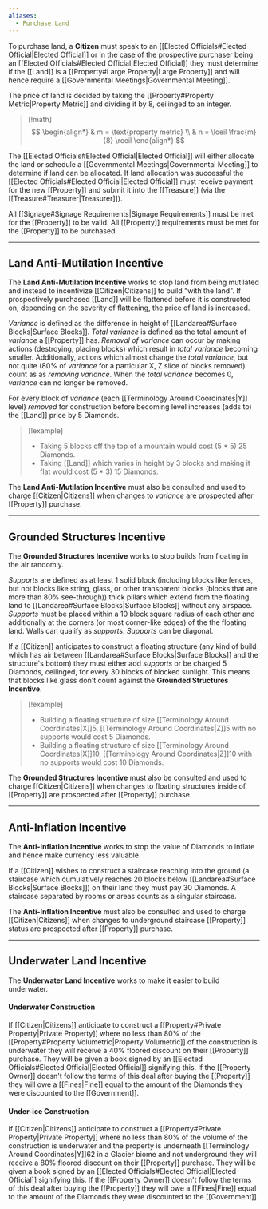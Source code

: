 ```yaml
---
aliases:
  - Purchase Land
---
```

To purchase land, a **Citizen** must speak to an [[Elected Officials#Elected Official|Elected Official]] or in the case of the prospective purchaser being an [[Elected Officials#Elected Official|Elected Official]] they must determine if the [[Land]] is a [[Property#Large Property|Large Property]] and will hence require a [[Governmental Meetings|Governmental Meeting]].

The price of land is decided by taking the [[Property#Property Metric|Property Metric]] and dividing it by 8, ceilinged to an integer.
> [!math]
> $$ \begin{align*}
> & m = \text{property metric} \\
> & n = \lceil \frac{m}{8} \rceil 
> \end{align*} $$

The [[Elected Officials#Elected Official|Elected Official]] will either allocate the land or schedule a [[Governmental Meetings|Governmental Meeting]] to determine if land can be allocated. If land allocation was successful the [[Elected Officials#Elected Official|Elected Official]] must receive payment for the new [[Property]] and submit it into the [[Treasure]] (via the [[Treasure#Treasurer|Treasurer]]).

All [[Signage#Signage Requirements|Signage Requirements]] must be met for the [[Property]] to be valid.
All [[Property]] requirements must be met for the [[Property]] to be purchased.

---
## Land Anti-Mutilation Incentive
The **Land Anti-Mutilation Incentive** works to stop land from being mutilated and instead to incentivize [[Citizen|Citizens]] to build "with the land". If prospectively purchased [[Land]] will be flattened before it is constructed on, depending on the severity of flattening, the price of land is increased. 

*Variance* is defined as the difference in height of [[Landarea#Surface Blocks|Surface Blocks]].
*Total variance* is defined as the total amount of *variance* a [[Property]] has.
*Removal of variance* can occur by making actions (destroying, placing blocks) which result in *total variance* becoming smaller. Additionally, actions which almost change the *total variance*, but not quite (80% of *variance* for a particular X, Z slice of blocks removed) count as as *removing variance*.
When the *total variance* becomes 0, *variance* can no longer be removed.

For every block of *variance* (each [[Terminology Around Coordinates|Y]] level) *removed* for construction before becoming level increases (adds to) the [[Land]] price by 5 Diamonds.
> [!example]
> - Taking 5 blocks off the top of a mountain would cost (5 * 5) 25 Diamonds.
> - Taking [[Land]] which varies in height by 3 blocks and making it flat would cost (5 * 3) 15 Diamonds.

The **Land Anti-Mutilation Incentive** must also be consulted and used to charge [[Citizen|Citizens]] when changes to *variance* are prospected after [[Property]] purchase.

---
## Grounded Structures Incentive
The **Grounded Structures Incentive** works to stop builds from floating in the air randomly.

*Supports* are defined as at least 1 solid block (including blocks like fences, but not blocks like string, glass, or other transparent blocks (blocks that are more than 80% see-through)) thick pillars which extend from the floating land to [[Landarea#Surface Blocks|Surface Blocks]] without any airspace. 
*Supports* must be placed within a 10 block square radius of each other and additionally at the corners (or most corner-like edges) of the the floating land. 
Walls can qualify as *supports*. *Supports* can be diagonal. 

If a [[Citizen]] anticipates to construct a floating structure (any kind of build which has air between [[Landarea#Surface Blocks|Surface Blocks]] and the structure's bottom) they must either add *supports* or be charged 5 Diamonds, ceilinged, for every 30 blocks of blocked sunlight. This means that blocks like glass don't count against the **Grounded Structures Incentive**.
> [!example]
> - Building a floating structure of size [[Terminology Around Coordinates|X]]5, [[Terminology Around Coordinates|Z]]5 with no supports would cost 5 Diamonds.
> - Building a floating structure of size [[Terminology Around Coordinates|X]]10, [[Terminology Around Coordinates|Z]]10 with no supports would cost 10 Diamonds.

The **Grounded Structures Incentive** must also be consulted and used to charge [[Citizen|Citizens]] when changes to floating structures inside of [[Property]] are prospected after [[Property]] purchase.

---
## Anti-Inflation Incentive
The **Anti-Inflation Incentive** works to stop the value of Diamonds to inflate and hence make currency less valuable.

If a [[Citizen]] wishes to construct a staircase reaching into the ground (a staircase which cumulatively reaches 20 blocks below [[Landarea#Surface Blocks|Surface Blocks]]) on their land they must pay 30 Diamonds.
A staircase separated by rooms or areas counts as a singular staircase.

The **Anti-Inflation Incentive** must also be consulted and used to charge [[Citizen|Citizens]] when changes to underground staircase [[Property]] status are prospected after [[Property]] purchase.

---
## Underwater Land Incentive
The **Underwater Land Incentive** works to make it easier to build underwater.
#### Underwater Construction
If [[Citizen|Citizens]] anticipate to construct a [[Property#Private Property|Private Property]] where no less than 80% of the [[Property#Property Volumetric|Property Volumetric]] of the construction is underwater they will receive a 40% floored discount on their [[Property]] purchase. They will be given a book signed by an [[Elected Officials#Elected Official|Elected Official]] signifying this. If the [[Property Owner]] doesn't follow the terms of this deal after buying the [[Property]] they will owe a [[Fines|Fine]] equal to the amount of the Diamonds they were discounted to the [[Government]].
#### Under-ice Construction
If [[Citizen|Citizens]] anticipate to construct a [[Property#Private Property|Private Property]] where no less than 80% of the volume of the construction is underwater and the property is underneath [[Terminology Around Coordinates|Y]]62 in a Glacier biome and not underground they will receive a 80% floored discount on their [[Property]] purchase. They will be given a book signed by an [[Elected Officials#Elected Official|Elected Official]] signifying this. If the [[Property Owner]] doesn't follow the terms of this deal after buying the [[Property]] they will owe a [[Fines|Fine]] equal to the amount of the Diamonds they were discounted to the [[Government]].